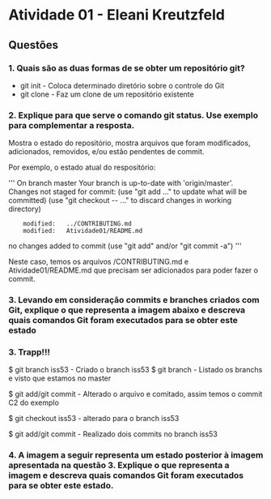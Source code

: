 # Atividade 01 - Eleani Kreutzfeld

## Questões

### 1. Quais são as duas formas de se obter um repositório git?

- git init - Coloca determinado diretório sobre o controle do Git
- git clone - Faz um clone de um repositório existente

### 2. Explique para que serve o comando git status. Use exemplo para complementar a resposta.

Mostra o estado do repositório, mostra arquivos que foram modificados, adicionados, removidos, e/ou estão pendentes de commit.

Por exemplo, o estado atual do respositório:

'''
On branch master
Your branch is up-to-date with 'origin/master'.
Changes not staged for commit:
  (use "git add <file>..." to update what will be committed)
  (use "git checkout -- <file>..." to discard changes in working directory)

        modified:   ../CONTRIBUTING.md
        modified:   Atividade01/README.md

no changes added to commit (use "git add" and/or "git commit -a")
'''

Neste caso, temos os arquivos /CONTRIBUTING.md e Atividade01/README.md que precisam ser adicionados para poder fazer o commit.

### 3. Levando em consideração commits e branches criados com Git, explique o que representa a imagem abaixo e descreva quais comandos Git foram executados para se obter este estado

### 3. Trapp!!!

$ git branch iss53 - Criado o branch iss53
$ git branch - Listado os branchs e visto que estamos no master

$ git add/git commit - Alterado o arquivo e comitado, assim temos o commit C2 do exemplo

$ git checkout iss53 - alterado para o branch iss53

$ git add/git commit - Realizado dois commits no branch iss53

### 4. A imagem a seguir representa um estado posterior à imagem apresentada na questão 3. Explique o que representa a imagem e descreva quais comandos Git foram executados para se obter este estado.
